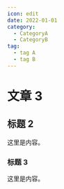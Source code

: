 ```yaml
---
icon: edit
date: 2022-01-01
category:
  - CategoryA
  - CategoryB
tag:
  - tag A
  - tag B
---
```


# 文章 3

## 标题 2

这里是内容。

### 标题 3

这里是内容。
